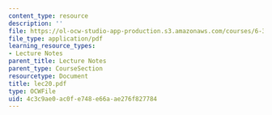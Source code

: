 ```yaml
---
content_type: resource
description: ''
file: https://ol-ocw-studio-app-production.s3.amazonaws.com/courses/6-336j-introduction-to-numerical-simulation-sma-5211-fall-2003/4c3c9ae0ac0fe748e66aae276f827784_lec20.pdf
file_type: application/pdf
learning_resource_types:
- Lecture Notes
parent_title: Lecture Notes
parent_type: CourseSection
resourcetype: Document
title: lec20.pdf
type: OCWFile
uid: 4c3c9ae0-ac0f-e748-e66a-ae276f827784
---
```

